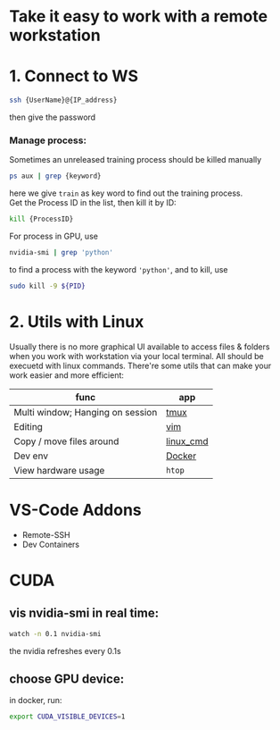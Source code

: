 # Take it easy to work with a remote workstation

# 1. Connect to WS
```bash
ssh {UserName}@{IP_address}
```
then give the password  

### Manage process:
Sometimes an unreleased training process should be killed manually
```bash
ps aux | grep {keyword}
```
here we give `train` as key word to find out the training process.  
Get the Process ID in the list, then kill it by ID:
```bash
kill {ProcessID}
```
For process in GPU, use
```bash
nvidia-smi | grep 'python'
```
to find a process with the keyword `'python'`, and to kill, use
```bash
sudo kill -9 ${PID}
```

# 2. Utils with Linux
Usually there is no more graphical UI available to access files & folders when you work with workstation via your local terminal. All should be execuetd with linux commands. There're some utils that can make your work easier and more efficient:

| func                     | app                       |
| ------------------------ | ------------------------- |
| Multi window; Hanging on session             | [tmux](tmux.md)           |
| Editing                  | [vim](vim.md)           |
| Copy / move files around | [linux_cmd](linux_cmd.md) |
| Dev env                  | [Docker](docker.md)       |
| View hardware usage      | `htop`                    |

# VS-Code Addons
- Remote-SSH
- Dev Containers

# CUDA
## vis nvidia-smi in real time:
```bash
watch -n 0.1 nvidia-smi
```
the nvidia refreshes every 0.1s

## choose GPU device:
in docker, run:
```bash
export CUDA_VISIBLE_DEVICES=1
```
